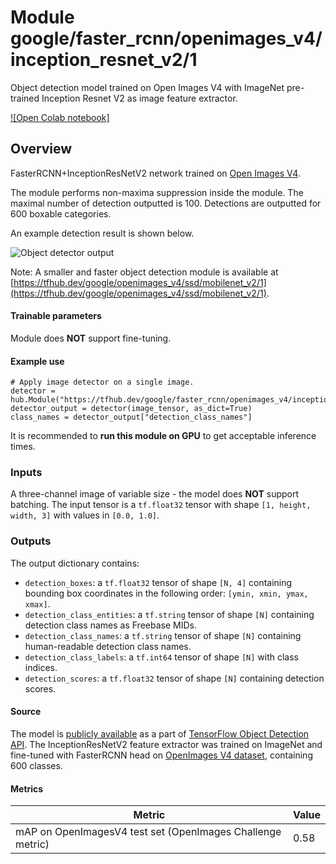 # Module google/faster_rcnn/openimages_v4/inception_resnet_v2/1

Object detection model trained on Open Images V4 with ImageNet pre-trained
Inception Resnet V2 as image feature extractor.

<!-- module-type: image-object-detection -->
<!-- asset-path: legacy -->
<!-- network-architecture: Faster R-CNN -->
<!-- dataset: openimagesv4 -->
<!-- fine-tunable: false -->
<!-- format: hub -->

[![Open Colab notebook]](https://colab.research.google.com/github/tensorflow/hub/blob/master/examples/colab/object_detection.ipynb)

## Overview

FasterRCNN+InceptionResNetV2 network trained on
[Open Images V4](https://storage.googleapis.com/openimages/web/index.html).

The module performs non-maxima suppression inside the module. The maximal number
of detection outputted is 100. Detections are outputted for 600 boxable
categories.

An example detection result is shown below.

![Object detector output](https://www.gstatic.com/aihub/tfhub/detection/fasterrcnn_output.png)

Note: A smaller and faster object detection module is available at [https://tfhub.dev/google/openimages_v4/ssd/mobilenet_v2/1](https://tfhub.dev/google/openimages_v4/ssd/mobilenet_v2/1).

#### Trainable parameters
Module does **NOT** support fine-tuning.

#### Example use
```
# Apply image detector on a single image.
detector = hub.Module("https://tfhub.dev/google/faster_rcnn/openimages_v4/inception_resnet_v2/1")
detector_output = detector(image_tensor, as_dict=True)
class_names = detector_output["detection_class_names"]
```
It is recommended to **run this module on GPU** to get acceptable inference
times.

### Inputs
A three-channel image of variable size - the model does **NOT** support 
batching.
The input tensor is a `tf.float32` tensor with shape `[1, height, width, 3]` 
with values in `[0.0, 1.0]`.

### Outputs
The output dictionary contains:

*   `detection_boxes`: a `tf.float32` tensor of shape `[N, 4]` containing
    bounding box coordinates in the following order: `[ymin, xmin, ymax, xmax]`.
*   `detection_class_entities`: a `tf.string` tensor of shape `[N]` containing
    detection class names as Freebase MIDs.
*   `detection_class_names`: a `tf.string` tensor of shape `[N]` containing
    human-readable detection class names.
*   `detection_class_labels`: a `tf.int64` tensor of shape `[N]` with class
    indices.
*   `detection_scores`: a `tf.float32` tensor of shape `[N]` containing
    detection scores.

#### Source
The model is [publicly available](https://github.com/tensorflow/models/blob/master/research/object_detection/samples/configs/faster_rcnn_inception_resnet_v2_atrous_oid.config) 
as a part of [TensorFlow Object Detection API](https://github.com/tensorflow/models/tree/master/research/object_detection).
The InceptionResNetV2 feature extractor was trained on ImageNet and fine-tuned 
with FasterRCNN head on [OpenImages V4 dataset](https://storage.googleapis.com/openimages/web/index.html), 
containing 600 classes.

#### Metrics
Metric  | Value
------- | --------
mAP on OpenImagesV4 test set (OpenImages Challenge metric)  | 0.58

